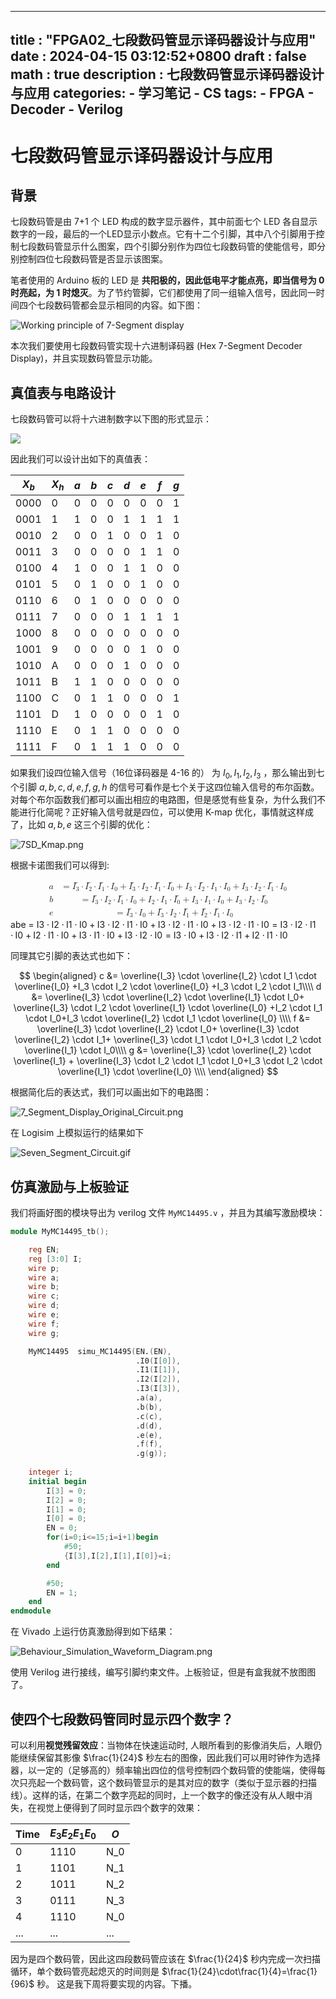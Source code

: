 
---
title : "FPGA02_七段数码管显示译码器设计与应用"
date : 2024-04-15 03:12:52+0800 
draft : false
math : true
description : 七段数码管显示译码器设计与应用
categories:
    - 学习笔记
    - CS
tags:
    - FPGA
    - Decoder
    - Verilog
---

# 七段数码管显示译码器设计与应用

## 背景

七段数码管是由 7+1 个 LED 构成的数字显示器件，其中前面七个 LED 各自显示数字的一段，最后的一个LED显示小数点。它有十二个引脚，其中八个引脚用于控制七段数码管显示什么图案，四个引脚分别作为四位七段数码管的使能信号，即分别控制四位七段数码管是否显示该图案。

笔者使用的 Arduino 板的 LED 是 **共阳极的，因此低电平才能点亮，即当信号为 0 时亮起，为 1 时熄灭**。为了节约管脚，它们都使用了同一组输入信号，因此同一时间四个七段数码管都会显示相同的内容。如下图：

![Working principle of 7-Segment display](https://huxibu-alkyimyia.github.io/img/lab6/1.jpg)

本次我们要使用七段数码管实现十六进制译码器 (Hex 7-Segment Decoder Display)，并且实现数码管显示功能。

## 真值表与电路设计

七段数码管可以将十六进制数字以下图的形式显示：

![](https://guahao31.github.io/2024_DD/lab6/pic/opt_segment.png)

因此我们可以设计出如下的真值表：

| $X_b$| $X_h$ | $a$ | $b$ | $c$ | $d$ | $e$ | $f$ | $g$ |
| - | - | - | - | - | - | - | - | - |
| 0000 | 0 | 0 | 0 | 0 | 0 | 0 | 0 | 1 |
| 0001 | 1 | 1 | 0 | 0 | 1 | 1 | 1 | 1 |
| 0010 | 2 | 0 | 0 | 1 | 0 | 0 | 1 | 0 |
| 0011 | 3 | 0 | 0 | 0 | 0 | 1 | 1 | 0 |
| 0100 | 4 | 1 | 0 | 0 | 1 | 1 | 0 | 0 |
| 0101 | 5 | 0 | 1 | 0 | 0 | 1 | 0 | 0 |
| 0110 | 6 | 0 | 1 | 0 | 0 | 0 | 0 | 0 |
| 0111 | 7 | 0 | 0 | 0 | 1 | 1 | 1 | 1 |
| 1000 | 8 | 0 | 0 | 0 | 0 | 0 | 0 | 0 |
| 1001 | 9 | 0 | 0 | 0 | 0 | 1 | 0 | 0 |
| 1010 | A | 0 | 0 | 0 | 1 | 0 | 0 | 0 |
| 1011 | B | 1 | 1 | 0 | 0 | 0 | 0 | 0 |
| 1100 | C | 0 | 1 | 1 | 0 | 0 | 0 | 1 |
| 1101 | D | 1 | 0 | 0 | 0 | 0 | 1 | 0 |
| 1110 | E | 0 | 1 | 1 | 0 | 0 | 0 | 0 |
| 1111 | F | 0 | 1 | 1 | 1 | 0 | 0 | 0 |

如果我们设四位输入信号（16位译码器是 4-16 的） 为 $I_0,I_1,I_2,I_3$ ，那么输出到七个引脚 $a,b,c,d,e,f,g,h$ 的信号可看作是七个关于这四位输入信号的布尔函数。对每个布尔函数我们都可以画出相应的电路图，但是感觉有些复杂，为什么我们不能进行化简呢？正好输入信号就是四位，可以使用 K-map 优化，事情就这样成了，比如 $a,b,e$ 这三个引脚的优化：

![7SD_Kmap.png](https://s2.loli.net/2024/04/17/xDHLev9RVFg6oWa.png)


根据卡诺图我们可以得到:

<p class="katex-block"><span class="katex-display"><span class="katex"><span class="katex-mathml"><math xmlns="http://www.w3.org/1998/Math/MathML" display="block"><semantics><mtable rowspacing="0.25em" columnalign="right left" columnspacing="0em"><mtr><mtd><mstyle scriptlevel="0" displaystyle="true"><mi>a</mi></mstyle></mtd><mtd><mstyle scriptlevel="0" displaystyle="true"><mrow><mrow></mrow><mo>=</mo><mover accent="true"><msub><mi>I</mi><mn>3</mn></msub><mo stretchy="true">‾</mo></mover><mo>⋅</mo><mover accent="true"><msub><mi>I</mi><mn>2</mn></msub><mo stretchy="true">‾</mo></mover><mo>⋅</mo><mover accent="true"><msub><mi>I</mi><mn>1</mn></msub><mo stretchy="true">‾</mo></mover><mo>⋅</mo><msub><mi>I</mi><mn>0</mn></msub><mo>+</mo><mover accent="true"><msub><mi>I</mi><mn>3</mn></msub><mo stretchy="true">‾</mo></mover><mo>⋅</mo><msub><mi>I</mi><mn>2</mn></msub><mo>⋅</mo><mover accent="true"><msub><mi>I</mi><mn>1</mn></msub><mo stretchy="true">‾</mo></mover><mo>⋅</mo><mover accent="true"><msub><mi>I</mi><mn>0</mn></msub><mo stretchy="true">‾</mo></mover><mo>+</mo><msub><mi>I</mi><mn>3</mn></msub><mo>⋅</mo><mover accent="true"><msub><mi>I</mi><mn>2</mn></msub><mo stretchy="true">‾</mo></mover><mo>⋅</mo><msub><mi>I</mi><mn>1</mn></msub><mo>⋅</mo><msub><mi>I</mi><mn>0</mn></msub><mo>+</mo><msub><mi>I</mi><mn>3</mn></msub><mo>⋅</mo><msub><mi>I</mi><mn>2</mn></msub><mo>⋅</mo><mover accent="true"><msub><mi>I</mi><mn>1</mn></msub><mo stretchy="true">‾</mo></mover><mo>⋅</mo><msub><mi>I</mi><mn>0</mn></msub></mrow></mstyle></mtd></mtr><mtr><mtd><mstyle scriptlevel="0" displaystyle="true"><mi>b</mi></mstyle></mtd><mtd><mstyle scriptlevel="0" displaystyle="true"><mrow><mrow></mrow><mo>=</mo><mover accent="true"><msub><mi>I</mi><mn>3</mn></msub><mo stretchy="true">‾</mo></mover><mo>⋅</mo><msub><mi>I</mi><mn>2</mn></msub><mo>⋅</mo><mover accent="true"><msub><mi>I</mi><mn>1</mn></msub><mo stretchy="true">‾</mo></mover><mo>⋅</mo><msub><mi>I</mi><mn>0</mn></msub><mo>+</mo><msub><mi>I</mi><mn>2</mn></msub><mo>⋅</mo><msub><mi>I</mi><mn>1</mn></msub><mo>⋅</mo><mover accent="true"><msub><mi>I</mi><mn>0</mn></msub><mo stretchy="true">‾</mo></mover><mo>+</mo><msub><mi>I</mi><mn>3</mn></msub><mo>⋅</mo><msub><mi>I</mi><mn>1</mn></msub><mo>⋅</mo><msub><mi>I</mi><mn>0</mn></msub><mo>+</mo><msub><mi>I</mi><mn>3</mn></msub><mo>⋅</mo><msub><mi>I</mi><mn>2</mn></msub><mo>⋅</mo><mover accent="true"><msub><mi>I</mi><mn>0</mn></msub><mo stretchy="true">‾</mo></mover></mrow></mstyle></mtd></mtr><mtr><mtd><mstyle scriptlevel="0" displaystyle="true"><mi>e</mi></mstyle></mtd><mtd><mstyle scriptlevel="0" displaystyle="true"><mrow><mrow></mrow><mo>=</mo><mover accent="true"><msub><mi>I</mi><mn>3</mn></msub><mo stretchy="true">‾</mo></mover><mo>⋅</mo><msub><mi>I</mi><mn>0</mn></msub><mo>+</mo><mover accent="true"><msub><mi>I</mi><mn>3</mn></msub><mo stretchy="true">‾</mo></mover><mo>⋅</mo><msub><mi>I</mi><mn>2</mn></msub><mo>⋅</mo><mover accent="true"><msub><mi>I</mi><mn>1</mn></msub><mo stretchy="true">‾</mo></mover><mo>+</mo><mover accent="true"><msub><mi>I</mi><mn>2</mn></msub><mo stretchy="true">‾</mo></mover><mo>⋅</mo><mover accent="true"><msub><mi>I</mi><mn>1</mn></msub><mo stretchy="true">‾</mo></mover><mo>⋅</mo><msub><mi>I</mi><mn>0</mn></msub></mrow></mstyle></mtd></mtr></mtable><annotation encoding="application/x-tex">\begin{aligned}
a &amp;=  \overline{I_3}  \cdot  \overline{I_2}  \cdot  \overline{I_1}  \cdot I_0+ \overline{I_3}  \cdot I_2 \cdot  \overline{I_1}  \cdot  \overline{I_0} +I_3 \cdot  \overline{I_2}  \cdot I_1 \cdot I_0+I_3 \cdot I_2 \cdot  \overline{I_1}  \cdot I_0\\
b &amp;=  \overline{I_3}  \cdot I_2 \cdot  \overline{I_1}  \cdot I_0+I_2 \cdot I_1 \cdot  \overline{I_0} +I_3 \cdot I_1 \cdot I_0+I_3 \cdot I_2 \cdot  \overline{I_0} \\
e &amp;=  \overline{I_3}  \cdot I_0+ \overline{I_3}  \cdot I_2 \cdot  \overline{I_1} + \overline{I_2}  \cdot  \overline{I_1}  \cdot I_0\\
\end{aligned}
</annotation></semantics></math></span><span class="katex-html" aria-hidden="true"><span class="base"><span class="strut" style="height:4.63em;vertical-align:-2.065em;"></span><span class="mord"><span class="mtable"><span class="col-align-r"><span class="vlist-t vlist-t2"><span class="vlist-r"><span class="vlist" style="height:2.565em;"><span style="top:-4.6817em;"><span class="pstrut" style="height:3em;"></span><span class="mord"><span class="mord mathnormal">a</span></span></span><span style="top:-3.1383em;"><span class="pstrut" style="height:3em;"></span><span class="mord"><span class="mord mathnormal">b</span></span></span><span style="top:-1.595em;"><span class="pstrut" style="height:3em;"></span><span class="mord"><span class="mord mathnormal">e</span></span></span></span><span class="vlist-s">&ZeroWidthSpace;</span></span><span class="vlist-r"><span class="vlist" style="height:2.065em;"><span></span></span></span></span></span><span class="col-align-l"><span class="vlist-t vlist-t2"><span class="vlist-r"><span class="vlist" style="height:2.565em;"><span style="top:-4.6817em;"><span class="pstrut" style="height:3em;"></span><span class="mord"><span class="mord"></span><span class="mspace" style="margin-right:0.2778em;"></span><span class="mrel">=</span><span class="mspace" style="margin-right:0.2778em;"></span><span class="mord overline"><span class="vlist-t vlist-t2"><span class="vlist-r"><span class="vlist" style="height:0.8833em;"><span style="top:-3em;"><span class="pstrut" style="height:3em;"></span><span class="mord"><span class="mord"><span class="mord mathnormal" style="margin-right:0.07847em;">I</span><span class="msupsub"><span class="vlist-t vlist-t2"><span class="vlist-r"><span class="vlist" style="height:0.3011em;"><span style="top:-2.55em;margin-left:-0.0785em;margin-right:0.05em;"><span class="pstrut" style="height:2.7em;"></span><span class="sizing reset-size6 size3 mtight"><span class="mord mtight">3</span></span></span></span><span class="vlist-s">&ZeroWidthSpace;</span></span><span class="vlist-r"><span class="vlist" style="height:0.15em;"><span></span></span></span></span></span></span></span></span><span style="top:-3.8033em;"><span class="pstrut" style="height:3em;"></span><span class="overline-line" style="border-bottom-width:0.04em;"></span></span></span><span class="vlist-s">&ZeroWidthSpace;</span></span><span class="vlist-r"><span class="vlist" style="height:0.15em;"><span></span></span></span></span></span><span class="mspace" style="margin-right:0.2222em;"></span><span class="mbin">⋅</span><span class="mspace" style="margin-right:0.2222em;"></span><span class="mord overline"><span class="vlist-t vlist-t2"><span class="vlist-r"><span class="vlist" style="height:0.8833em;"><span style="top:-3em;"><span class="pstrut" style="height:3em;"></span><span class="mord"><span class="mord"><span class="mord mathnormal" style="margin-right:0.07847em;">I</span><span class="msupsub"><span class="vlist-t vlist-t2"><span class="vlist-r"><span class="vlist" style="height:0.3011em;"><span style="top:-2.55em;margin-left:-0.0785em;margin-right:0.05em;"><span class="pstrut" style="height:2.7em;"></span><span class="sizing reset-size6 size3 mtight"><span class="mord mtight">2</span></span></span></span><span class="vlist-s">&ZeroWidthSpace;</span></span><span class="vlist-r"><span class="vlist" style="height:0.15em;"><span></span></span></span></span></span></span></span></span><span style="top:-3.8033em;"><span class="pstrut" style="height:3em;"></span><span class="overline-line" style="border-bottom-width:0.04em;"></span></span></span><span class="vlist-s">&ZeroWidthSpace;</span></span><span class="vlist-r"><span class="vlist" style="height:0.15em;"><span></span></span></span></span></span><span class="mspace" style="margin-right:0.2222em;"></span><span class="mbin">⋅</span><span class="mspace" style="margin-right:0.2222em;"></span><span class="mord overline"><span class="vlist-t vlist-t2"><span class="vlist-r"><span class="vlist" style="height:0.8833em;"><span style="top:-3em;"><span class="pstrut" style="height:3em;"></span><span class="mord"><span class="mord"><span class="mord mathnormal" style="margin-right:0.07847em;">I</span><span class="msupsub"><span class="vlist-t vlist-t2"><span class="vlist-r"><span class="vlist" style="height:0.3011em;"><span style="top:-2.55em;margin-left:-0.0785em;margin-right:0.05em;"><span class="pstrut" style="height:2.7em;"></span><span class="sizing reset-size6 size3 mtight"><span class="mord mtight">1</span></span></span></span><span class="vlist-s">&ZeroWidthSpace;</span></span><span class="vlist-r"><span class="vlist" style="height:0.15em;"><span></span></span></span></span></span></span></span></span><span style="top:-3.8033em;"><span class="pstrut" style="height:3em;"></span><span class="overline-line" style="border-bottom-width:0.04em;"></span></span></span><span class="vlist-s">&ZeroWidthSpace;</span></span><span class="vlist-r"><span class="vlist" style="height:0.15em;"><span></span></span></span></span></span><span class="mspace" style="margin-right:0.2222em;"></span><span class="mbin">⋅</span><span class="mspace" style="margin-right:0.2222em;"></span><span class="mord"><span class="mord mathnormal" style="margin-right:0.07847em;">I</span><span class="msupsub"><span class="vlist-t vlist-t2"><span class="vlist-r"><span class="vlist" style="height:0.3011em;"><span style="top:-2.55em;margin-left:-0.0785em;margin-right:0.05em;"><span class="pstrut" style="height:2.7em;"></span><span class="sizing reset-size6 size3 mtight"><span class="mord mtight">0</span></span></span></span><span class="vlist-s">&ZeroWidthSpace;</span></span><span class="vlist-r"><span class="vlist" style="height:0.15em;"><span></span></span></span></span></span></span><span class="mspace" style="margin-right:0.2222em;"></span><span class="mbin">+</span><span class="mspace" style="margin-right:0.2222em;"></span><span class="mord overline"><span class="vlist-t vlist-t2"><span class="vlist-r"><span class="vlist" style="height:0.8833em;"><span style="top:-3em;"><span class="pstrut" style="height:3em;"></span><span class="mord"><span class="mord"><span class="mord mathnormal" style="margin-right:0.07847em;">I</span><span class="msupsub"><span class="vlist-t vlist-t2"><span class="vlist-r"><span class="vlist" style="height:0.3011em;"><span style="top:-2.55em;margin-left:-0.0785em;margin-right:0.05em;"><span class="pstrut" style="height:2.7em;"></span><span class="sizing reset-size6 size3 mtight"><span class="mord mtight">3</span></span></span></span><span class="vlist-s">&ZeroWidthSpace;</span></span><span class="vlist-r"><span class="vlist" style="height:0.15em;"><span></span></span></span></span></span></span></span></span><span style="top:-3.8033em;"><span class="pstrut" style="height:3em;"></span><span class="overline-line" style="border-bottom-width:0.04em;"></span></span></span><span class="vlist-s">&ZeroWidthSpace;</span></span><span class="vlist-r"><span class="vlist" style="height:0.15em;"><span></span></span></span></span></span><span class="mspace" style="margin-right:0.2222em;"></span><span class="mbin">⋅</span><span class="mspace" style="margin-right:0.2222em;"></span><span class="mord"><span class="mord mathnormal" style="margin-right:0.07847em;">I</span><span class="msupsub"><span class="vlist-t vlist-t2"><span class="vlist-r"><span class="vlist" style="height:0.3011em;"><span style="top:-2.55em;margin-left:-0.0785em;margin-right:0.05em;"><span class="pstrut" style="height:2.7em;"></span><span class="sizing reset-size6 size3 mtight"><span class="mord mtight">2</span></span></span></span><span class="vlist-s">&ZeroWidthSpace;</span></span><span class="vlist-r"><span class="vlist" style="height:0.15em;"><span></span></span></span></span></span></span><span class="mspace" style="margin-right:0.2222em;"></span><span class="mbin">⋅</span><span class="mspace" style="margin-right:0.2222em;"></span><span class="mord overline"><span class="vlist-t vlist-t2"><span class="vlist-r"><span class="vlist" style="height:0.8833em;"><span style="top:-3em;"><span class="pstrut" style="height:3em;"></span><span class="mord"><span class="mord"><span class="mord mathnormal" style="margin-right:0.07847em;">I</span><span class="msupsub"><span class="vlist-t vlist-t2"><span class="vlist-r"><span class="vlist" style="height:0.3011em;"><span style="top:-2.55em;margin-left:-0.0785em;margin-right:0.05em;"><span class="pstrut" style="height:2.7em;"></span><span class="sizing reset-size6 size3 mtight"><span class="mord mtight">1</span></span></span></span><span class="vlist-s">&ZeroWidthSpace;</span></span><span class="vlist-r"><span class="vlist" style="height:0.15em;"><span></span></span></span></span></span></span></span></span><span style="top:-3.8033em;"><span class="pstrut" style="height:3em;"></span><span class="overline-line" style="border-bottom-width:0.04em;"></span></span></span><span class="vlist-s">&ZeroWidthSpace;</span></span><span class="vlist-r"><span class="vlist" style="height:0.15em;"><span></span></span></span></span></span><span class="mspace" style="margin-right:0.2222em;"></span><span class="mbin">⋅</span><span class="mspace" style="margin-right:0.2222em;"></span><span class="mord overline"><span class="vlist-t vlist-t2"><span class="vlist-r"><span class="vlist" style="height:0.8833em;"><span style="top:-3em;"><span class="pstrut" style="height:3em;"></span><span class="mord"><span class="mord"><span class="mord mathnormal" style="margin-right:0.07847em;">I</span><span class="msupsub"><span class="vlist-t vlist-t2"><span class="vlist-r"><span class="vlist" style="height:0.3011em;"><span style="top:-2.55em;margin-left:-0.0785em;margin-right:0.05em;"><span class="pstrut" style="height:2.7em;"></span><span class="sizing reset-size6 size3 mtight"><span class="mord mtight">0</span></span></span></span><span class="vlist-s">&ZeroWidthSpace;</span></span><span class="vlist-r"><span class="vlist" style="height:0.15em;"><span></span></span></span></span></span></span></span></span><span style="top:-3.8033em;"><span class="pstrut" style="height:3em;"></span><span class="overline-line" style="border-bottom-width:0.04em;"></span></span></span><span class="vlist-s">&ZeroWidthSpace;</span></span><span class="vlist-r"><span class="vlist" style="height:0.15em;"><span></span></span></span></span></span><span class="mspace" style="margin-right:0.2222em;"></span><span class="mbin">+</span><span class="mspace" style="margin-right:0.2222em;"></span><span class="mord"><span class="mord mathnormal" style="margin-right:0.07847em;">I</span><span class="msupsub"><span class="vlist-t vlist-t2"><span class="vlist-r"><span class="vlist" style="height:0.3011em;"><span style="top:-2.55em;margin-left:-0.0785em;margin-right:0.05em;"><span class="pstrut" style="height:2.7em;"></span><span class="sizing reset-size6 size3 mtight"><span class="mord mtight">3</span></span></span></span><span class="vlist-s">&ZeroWidthSpace;</span></span><span class="vlist-r"><span class="vlist" style="height:0.15em;"><span></span></span></span></span></span></span><span class="mspace" style="margin-right:0.2222em;"></span><span class="mbin">⋅</span><span class="mspace" style="margin-right:0.2222em;"></span><span class="mord overline"><span class="vlist-t vlist-t2"><span class="vlist-r"><span class="vlist" style="height:0.8833em;"><span style="top:-3em;"><span class="pstrut" style="height:3em;"></span><span class="mord"><span class="mord"><span class="mord mathnormal" style="margin-right:0.07847em;">I</span><span class="msupsub"><span class="vlist-t vlist-t2"><span class="vlist-r"><span class="vlist" style="height:0.3011em;"><span style="top:-2.55em;margin-left:-0.0785em;margin-right:0.05em;"><span class="pstrut" style="height:2.7em;"></span><span class="sizing reset-size6 size3 mtight"><span class="mord mtight">2</span></span></span></span><span class="vlist-s">&ZeroWidthSpace;</span></span><span class="vlist-r"><span class="vlist" style="height:0.15em;"><span></span></span></span></span></span></span></span></span><span style="top:-3.8033em;"><span class="pstrut" style="height:3em;"></span><span class="overline-line" style="border-bottom-width:0.04em;"></span></span></span><span class="vlist-s">&ZeroWidthSpace;</span></span><span class="vlist-r"><span class="vlist" style="height:0.15em;"><span></span></span></span></span></span><span class="mspace" style="margin-right:0.2222em;"></span><span class="mbin">⋅</span><span class="mspace" style="margin-right:0.2222em;"></span><span class="mord"><span class="mord mathnormal" style="margin-right:0.07847em;">I</span><span class="msupsub"><span class="vlist-t vlist-t2"><span class="vlist-r"><span class="vlist" style="height:0.3011em;"><span style="top:-2.55em;margin-left:-0.0785em;margin-right:0.05em;"><span class="pstrut" style="height:2.7em;"></span><span class="sizing reset-size6 size3 mtight"><span class="mord mtight">1</span></span></span></span><span class="vlist-s">&ZeroWidthSpace;</span></span><span class="vlist-r"><span class="vlist" style="height:0.15em;"><span></span></span></span></span></span></span><span class="mspace" style="margin-right:0.2222em;"></span><span class="mbin">⋅</span><span class="mspace" style="margin-right:0.2222em;"></span><span class="mord"><span class="mord mathnormal" style="margin-right:0.07847em;">I</span><span class="msupsub"><span class="vlist-t vlist-t2"><span class="vlist-r"><span class="vlist" style="height:0.3011em;"><span style="top:-2.55em;margin-left:-0.0785em;margin-right:0.05em;"><span class="pstrut" style="height:2.7em;"></span><span class="sizing reset-size6 size3 mtight"><span class="mord mtight">0</span></span></span></span><span class="vlist-s">&ZeroWidthSpace;</span></span><span class="vlist-r"><span class="vlist" style="height:0.15em;"><span></span></span></span></span></span></span><span class="mspace" style="margin-right:0.2222em;"></span><span class="mbin">+</span><span class="mspace" style="margin-right:0.2222em;"></span><span class="mord"><span class="mord mathnormal" style="margin-right:0.07847em;">I</span><span class="msupsub"><span class="vlist-t vlist-t2"><span class="vlist-r"><span class="vlist" style="height:0.3011em;"><span style="top:-2.55em;margin-left:-0.0785em;margin-right:0.05em;"><span class="pstrut" style="height:2.7em;"></span><span class="sizing reset-size6 size3 mtight"><span class="mord mtight">3</span></span></span></span><span class="vlist-s">&ZeroWidthSpace;</span></span><span class="vlist-r"><span class="vlist" style="height:0.15em;"><span></span></span></span></span></span></span><span class="mspace" style="margin-right:0.2222em;"></span><span class="mbin">⋅</span><span class="mspace" style="margin-right:0.2222em;"></span><span class="mord"><span class="mord mathnormal" style="margin-right:0.07847em;">I</span><span class="msupsub"><span class="vlist-t vlist-t2"><span class="vlist-r"><span class="vlist" style="height:0.3011em;"><span style="top:-2.55em;margin-left:-0.0785em;margin-right:0.05em;"><span class="pstrut" style="height:2.7em;"></span><span class="sizing reset-size6 size3 mtight"><span class="mord mtight">2</span></span></span></span><span class="vlist-s">&ZeroWidthSpace;</span></span><span class="vlist-r"><span class="vlist" style="height:0.15em;"><span></span></span></span></span></span></span><span class="mspace" style="margin-right:0.2222em;"></span><span class="mbin">⋅</span><span class="mspace" style="margin-right:0.2222em;"></span><span class="mord overline"><span class="vlist-t vlist-t2"><span class="vlist-r"><span class="vlist" style="height:0.8833em;"><span style="top:-3em;"><span class="pstrut" style="height:3em;"></span><span class="mord"><span class="mord"><span class="mord mathnormal" style="margin-right:0.07847em;">I</span><span class="msupsub"><span class="vlist-t vlist-t2"><span class="vlist-r"><span class="vlist" style="height:0.3011em;"><span style="top:-2.55em;margin-left:-0.0785em;margin-right:0.05em;"><span class="pstrut" style="height:2.7em;"></span><span class="sizing reset-size6 size3 mtight"><span class="mord mtight">1</span></span></span></span><span class="vlist-s">&ZeroWidthSpace;</span></span><span class="vlist-r"><span class="vlist" style="height:0.15em;"><span></span></span></span></span></span></span></span></span><span style="top:-3.8033em;"><span class="pstrut" style="height:3em;"></span><span class="overline-line" style="border-bottom-width:0.04em;"></span></span></span><span class="vlist-s">&ZeroWidthSpace;</span></span><span class="vlist-r"><span class="vlist" style="height:0.15em;"><span></span></span></span></span></span><span class="mspace" style="margin-right:0.2222em;"></span><span class="mbin">⋅</span><span class="mspace" style="margin-right:0.2222em;"></span><span class="mord"><span class="mord mathnormal" style="margin-right:0.07847em;">I</span><span class="msupsub"><span class="vlist-t vlist-t2"><span class="vlist-r"><span class="vlist" style="height:0.3011em;"><span style="top:-2.55em;margin-left:-0.0785em;margin-right:0.05em;"><span class="pstrut" style="height:2.7em;"></span><span class="sizing reset-size6 size3 mtight"><span class="mord mtight">0</span></span></span></span><span class="vlist-s">&ZeroWidthSpace;</span></span><span class="vlist-r"><span class="vlist" style="height:0.15em;"><span></span></span></span></span></span></span></span></span><span style="top:-3.1383em;"><span class="pstrut" style="height:3em;"></span><span class="mord"><span class="mord"></span><span class="mspace" style="margin-right:0.2778em;"></span><span class="mrel">=</span><span class="mspace" style="margin-right:0.2778em;"></span><span class="mord overline"><span class="vlist-t vlist-t2"><span class="vlist-r"><span class="vlist" style="height:0.8833em;"><span style="top:-3em;"><span class="pstrut" style="height:3em;"></span><span class="mord"><span class="mord"><span class="mord mathnormal" style="margin-right:0.07847em;">I</span><span class="msupsub"><span class="vlist-t vlist-t2"><span class="vlist-r"><span class="vlist" style="height:0.3011em;"><span style="top:-2.55em;margin-left:-0.0785em;margin-right:0.05em;"><span class="pstrut" style="height:2.7em;"></span><span class="sizing reset-size6 size3 mtight"><span class="mord mtight">3</span></span></span></span><span class="vlist-s">&ZeroWidthSpace;</span></span><span class="vlist-r"><span class="vlist" style="height:0.15em;"><span></span></span></span></span></span></span></span></span><span style="top:-3.8033em;"><span class="pstrut" style="height:3em;"></span><span class="overline-line" style="border-bottom-width:0.04em;"></span></span></span><span class="vlist-s">&ZeroWidthSpace;</span></span><span class="vlist-r"><span class="vlist" style="height:0.15em;"><span></span></span></span></span></span><span class="mspace" style="margin-right:0.2222em;"></span><span class="mbin">⋅</span><span class="mspace" style="margin-right:0.2222em;"></span><span class="mord"><span class="mord mathnormal" style="margin-right:0.07847em;">I</span><span class="msupsub"><span class="vlist-t vlist-t2"><span class="vlist-r"><span class="vlist" style="height:0.3011em;"><span style="top:-2.55em;margin-left:-0.0785em;margin-right:0.05em;"><span class="pstrut" style="height:2.7em;"></span><span class="sizing reset-size6 size3 mtight"><span class="mord mtight">2</span></span></span></span><span class="vlist-s">&ZeroWidthSpace;</span></span><span class="vlist-r"><span class="vlist" style="height:0.15em;"><span></span></span></span></span></span></span><span class="mspace" style="margin-right:0.2222em;"></span><span class="mbin">⋅</span><span class="mspace" style="margin-right:0.2222em;"></span><span class="mord overline"><span class="vlist-t vlist-t2"><span class="vlist-r"><span class="vlist" style="height:0.8833em;"><span style="top:-3em;"><span class="pstrut" style="height:3em;"></span><span class="mord"><span class="mord"><span class="mord mathnormal" style="margin-right:0.07847em;">I</span><span class="msupsub"><span class="vlist-t vlist-t2"><span class="vlist-r"><span class="vlist" style="height:0.3011em;"><span style="top:-2.55em;margin-left:-0.0785em;margin-right:0.05em;"><span class="pstrut" style="height:2.7em;"></span><span class="sizing reset-size6 size3 mtight"><span class="mord mtight">1</span></span></span></span><span class="vlist-s">&ZeroWidthSpace;</span></span><span class="vlist-r"><span class="vlist" style="height:0.15em;"><span></span></span></span></span></span></span></span></span><span style="top:-3.8033em;"><span class="pstrut" style="height:3em;"></span><span class="overline-line" style="border-bottom-width:0.04em;"></span></span></span><span class="vlist-s">&ZeroWidthSpace;</span></span><span class="vlist-r"><span class="vlist" style="height:0.15em;"><span></span></span></span></span></span><span class="mspace" style="margin-right:0.2222em;"></span><span class="mbin">⋅</span><span class="mspace" style="margin-right:0.2222em;"></span><span class="mord"><span class="mord mathnormal" style="margin-right:0.07847em;">I</span><span class="msupsub"><span class="vlist-t vlist-t2"><span class="vlist-r"><span class="vlist" style="height:0.3011em;"><span style="top:-2.55em;margin-left:-0.0785em;margin-right:0.05em;"><span class="pstrut" style="height:2.7em;"></span><span class="sizing reset-size6 size3 mtight"><span class="mord mtight">0</span></span></span></span><span class="vlist-s">&ZeroWidthSpace;</span></span><span class="vlist-r"><span class="vlist" style="height:0.15em;"><span></span></span></span></span></span></span><span class="mspace" style="margin-right:0.2222em;"></span><span class="mbin">+</span><span class="mspace" style="margin-right:0.2222em;"></span><span class="mord"><span class="mord mathnormal" style="margin-right:0.07847em;">I</span><span class="msupsub"><span class="vlist-t vlist-t2"><span class="vlist-r"><span class="vlist" style="height:0.3011em;"><span style="top:-2.55em;margin-left:-0.0785em;margin-right:0.05em;"><span class="pstrut" style="height:2.7em;"></span><span class="sizing reset-size6 size3 mtight"><span class="mord mtight">2</span></span></span></span><span class="vlist-s">&ZeroWidthSpace;</span></span><span class="vlist-r"><span class="vlist" style="height:0.15em;"><span></span></span></span></span></span></span><span class="mspace" style="margin-right:0.2222em;"></span><span class="mbin">⋅</span><span class="mspace" style="margin-right:0.2222em;"></span><span class="mord"><span class="mord mathnormal" style="margin-right:0.07847em;">I</span><span class="msupsub"><span class="vlist-t vlist-t2"><span class="vlist-r"><span class="vlist" style="height:0.3011em;"><span style="top:-2.55em;margin-left:-0.0785em;margin-right:0.05em;"><span class="pstrut" style="height:2.7em;"></span><span class="sizing reset-size6 size3 mtight"><span class="mord mtight">1</span></span></span></span><span class="vlist-s">&ZeroWidthSpace;</span></span><span class="vlist-r"><span class="vlist" style="height:0.15em;"><span></span></span></span></span></span></span><span class="mspace" style="margin-right:0.2222em;"></span><span class="mbin">⋅</span><span class="mspace" style="margin-right:0.2222em;"></span><span class="mord overline"><span class="vlist-t vlist-t2"><span class="vlist-r"><span class="vlist" style="height:0.8833em;"><span style="top:-3em;"><span class="pstrut" style="height:3em;"></span><span class="mord"><span class="mord"><span class="mord mathnormal" style="margin-right:0.07847em;">I</span><span class="msupsub"><span class="vlist-t vlist-t2"><span class="vlist-r"><span class="vlist" style="height:0.3011em;"><span style="top:-2.55em;margin-left:-0.0785em;margin-right:0.05em;"><span class="pstrut" style="height:2.7em;"></span><span class="sizing reset-size6 size3 mtight"><span class="mord mtight">0</span></span></span></span><span class="vlist-s">&ZeroWidthSpace;</span></span><span class="vlist-r"><span class="vlist" style="height:0.15em;"><span></span></span></span></span></span></span></span></span><span style="top:-3.8033em;"><span class="pstrut" style="height:3em;"></span><span class="overline-line" style="border-bottom-width:0.04em;"></span></span></span><span class="vlist-s">&ZeroWidthSpace;</span></span><span class="vlist-r"><span class="vlist" style="height:0.15em;"><span></span></span></span></span></span><span class="mspace" style="margin-right:0.2222em;"></span><span class="mbin">+</span><span class="mspace" style="margin-right:0.2222em;"></span><span class="mord"><span class="mord mathnormal" style="margin-right:0.07847em;">I</span><span class="msupsub"><span class="vlist-t vlist-t2"><span class="vlist-r"><span class="vlist" style="height:0.3011em;"><span style="top:-2.55em;margin-left:-0.0785em;margin-right:0.05em;"><span class="pstrut" style="height:2.7em;"></span><span class="sizing reset-size6 size3 mtight"><span class="mord mtight">3</span></span></span></span><span class="vlist-s">&ZeroWidthSpace;</span></span><span class="vlist-r"><span class="vlist" style="height:0.15em;"><span></span></span></span></span></span></span><span class="mspace" style="margin-right:0.2222em;"></span><span class="mbin">⋅</span><span class="mspace" style="margin-right:0.2222em;"></span><span class="mord"><span class="mord mathnormal" style="margin-right:0.07847em;">I</span><span class="msupsub"><span class="vlist-t vlist-t2"><span class="vlist-r"><span class="vlist" style="height:0.3011em;"><span style="top:-2.55em;margin-left:-0.0785em;margin-right:0.05em;"><span class="pstrut" style="height:2.7em;"></span><span class="sizing reset-size6 size3 mtight"><span class="mord mtight">1</span></span></span></span><span class="vlist-s">&ZeroWidthSpace;</span></span><span class="vlist-r"><span class="vlist" style="height:0.15em;"><span></span></span></span></span></span></span><span class="mspace" style="margin-right:0.2222em;"></span><span class="mbin">⋅</span><span class="mspace" style="margin-right:0.2222em;"></span><span class="mord"><span class="mord mathnormal" style="margin-right:0.07847em;">I</span><span class="msupsub"><span class="vlist-t vlist-t2"><span class="vlist-r"><span class="vlist" style="height:0.3011em;"><span style="top:-2.55em;margin-left:-0.0785em;margin-right:0.05em;"><span class="pstrut" style="height:2.7em;"></span><span class="sizing reset-size6 size3 mtight"><span class="mord mtight">0</span></span></span></span><span class="vlist-s">&ZeroWidthSpace;</span></span><span class="vlist-r"><span class="vlist" style="height:0.15em;"><span></span></span></span></span></span></span><span class="mspace" style="margin-right:0.2222em;"></span><span class="mbin">+</span><span class="mspace" style="margin-right:0.2222em;"></span><span class="mord"><span class="mord mathnormal" style="margin-right:0.07847em;">I</span><span class="msupsub"><span class="vlist-t vlist-t2"><span class="vlist-r"><span class="vlist" style="height:0.3011em;"><span style="top:-2.55em;margin-left:-0.0785em;margin-right:0.05em;"><span class="pstrut" style="height:2.7em;"></span><span class="sizing reset-size6 size3 mtight"><span class="mord mtight">3</span></span></span></span><span class="vlist-s">&ZeroWidthSpace;</span></span><span class="vlist-r"><span class="vlist" style="height:0.15em;"><span></span></span></span></span></span></span><span class="mspace" style="margin-right:0.2222em;"></span><span class="mbin">⋅</span><span class="mspace" style="margin-right:0.2222em;"></span><span class="mord"><span class="mord mathnormal" style="margin-right:0.07847em;">I</span><span class="msupsub"><span class="vlist-t vlist-t2"><span class="vlist-r"><span class="vlist" style="height:0.3011em;"><span style="top:-2.55em;margin-left:-0.0785em;margin-right:0.05em;"><span class="pstrut" style="height:2.7em;"></span><span class="sizing reset-size6 size3 mtight"><span class="mord mtight">2</span></span></span></span><span class="vlist-s">&ZeroWidthSpace;</span></span><span class="vlist-r"><span class="vlist" style="height:0.15em;"><span></span></span></span></span></span></span><span class="mspace" style="margin-right:0.2222em;"></span><span class="mbin">⋅</span><span class="mspace" style="margin-right:0.2222em;"></span><span class="mord overline"><span class="vlist-t vlist-t2"><span class="vlist-r"><span class="vlist" style="height:0.8833em;"><span style="top:-3em;"><span class="pstrut" style="height:3em;"></span><span class="mord"><span class="mord"><span class="mord mathnormal" style="margin-right:0.07847em;">I</span><span class="msupsub"><span class="vlist-t vlist-t2"><span class="vlist-r"><span class="vlist" style="height:0.3011em;"><span style="top:-2.55em;margin-left:-0.0785em;margin-right:0.05em;"><span class="pstrut" style="height:2.7em;"></span><span class="sizing reset-size6 size3 mtight"><span class="mord mtight">0</span></span></span></span><span class="vlist-s">&ZeroWidthSpace;</span></span><span class="vlist-r"><span class="vlist" style="height:0.15em;"><span></span></span></span></span></span></span></span></span><span style="top:-3.8033em;"><span class="pstrut" style="height:3em;"></span><span class="overline-line" style="border-bottom-width:0.04em;"></span></span></span><span class="vlist-s">&ZeroWidthSpace;</span></span><span class="vlist-r"><span class="vlist" style="height:0.15em;"><span></span></span></span></span></span></span></span><span style="top:-1.595em;"><span class="pstrut" style="height:3em;"></span><span class="mord"><span class="mord"></span><span class="mspace" style="margin-right:0.2778em;"></span><span class="mrel">=</span><span class="mspace" style="margin-right:0.2778em;"></span><span class="mord overline"><span class="vlist-t vlist-t2"><span class="vlist-r"><span class="vlist" style="height:0.8833em;"><span style="top:-3em;"><span class="pstrut" style="height:3em;"></span><span class="mord"><span class="mord"><span class="mord mathnormal" style="margin-right:0.07847em;">I</span><span class="msupsub"><span class="vlist-t vlist-t2"><span class="vlist-r"><span class="vlist" style="height:0.3011em;"><span style="top:-2.55em;margin-left:-0.0785em;margin-right:0.05em;"><span class="pstrut" style="height:2.7em;"></span><span class="sizing reset-size6 size3 mtight"><span class="mord mtight">3</span></span></span></span><span class="vlist-s">&ZeroWidthSpace;</span></span><span class="vlist-r"><span class="vlist" style="height:0.15em;"><span></span></span></span></span></span></span></span></span><span style="top:-3.8033em;"><span class="pstrut" style="height:3em;"></span><span class="overline-line" style="border-bottom-width:0.04em;"></span></span></span><span class="vlist-s">&ZeroWidthSpace;</span></span><span class="vlist-r"><span class="vlist" style="height:0.15em;"><span></span></span></span></span></span><span class="mspace" style="margin-right:0.2222em;"></span><span class="mbin">⋅</span><span class="mspace" style="margin-right:0.2222em;"></span><span class="mord"><span class="mord mathnormal" style="margin-right:0.07847em;">I</span><span class="msupsub"><span class="vlist-t vlist-t2"><span class="vlist-r"><span class="vlist" style="height:0.3011em;"><span style="top:-2.55em;margin-left:-0.0785em;margin-right:0.05em;"><span class="pstrut" style="height:2.7em;"></span><span class="sizing reset-size6 size3 mtight"><span class="mord mtight">0</span></span></span></span><span class="vlist-s">&ZeroWidthSpace;</span></span><span class="vlist-r"><span class="vlist" style="height:0.15em;"><span></span></span></span></span></span></span><span class="mspace" style="margin-right:0.2222em;"></span><span class="mbin">+</span><span class="mspace" style="margin-right:0.2222em;"></span><span class="mord overline"><span class="vlist-t vlist-t2"><span class="vlist-r"><span class="vlist" style="height:0.8833em;"><span style="top:-3em;"><span class="pstrut" style="height:3em;"></span><span class="mord"><span class="mord"><span class="mord mathnormal" style="margin-right:0.07847em;">I</span><span class="msupsub"><span class="vlist-t vlist-t2"><span class="vlist-r"><span class="vlist" style="height:0.3011em;"><span style="top:-2.55em;margin-left:-0.0785em;margin-right:0.05em;"><span class="pstrut" style="height:2.7em;"></span><span class="sizing reset-size6 size3 mtight"><span class="mord mtight">3</span></span></span></span><span class="vlist-s">&ZeroWidthSpace;</span></span><span class="vlist-r"><span class="vlist" style="height:0.15em;"><span></span></span></span></span></span></span></span></span><span style="top:-3.8033em;"><span class="pstrut" style="height:3em;"></span><span class="overline-line" style="border-bottom-width:0.04em;"></span></span></span><span class="vlist-s">&ZeroWidthSpace;</span></span><span class="vlist-r"><span class="vlist" style="height:0.15em;"><span></span></span></span></span></span><span class="mspace" style="margin-right:0.2222em;"></span><span class="mbin">⋅</span><span class="mspace" style="margin-right:0.2222em;"></span><span class="mord"><span class="mord mathnormal" style="margin-right:0.07847em;">I</span><span class="msupsub"><span class="vlist-t vlist-t2"><span class="vlist-r"><span class="vlist" style="height:0.3011em;"><span style="top:-2.55em;margin-left:-0.0785em;margin-right:0.05em;"><span class="pstrut" style="height:2.7em;"></span><span class="sizing reset-size6 size3 mtight"><span class="mord mtight">2</span></span></span></span><span class="vlist-s">&ZeroWidthSpace;</span></span><span class="vlist-r"><span class="vlist" style="height:0.15em;"><span></span></span></span></span></span></span><span class="mspace" style="margin-right:0.2222em;"></span><span class="mbin">⋅</span><span class="mspace" style="margin-right:0.2222em;"></span><span class="mord overline"><span class="vlist-t vlist-t2"><span class="vlist-r"><span class="vlist" style="height:0.8833em;"><span style="top:-3em;"><span class="pstrut" style="height:3em;"></span><span class="mord"><span class="mord"><span class="mord mathnormal" style="margin-right:0.07847em;">I</span><span class="msupsub"><span class="vlist-t vlist-t2"><span class="vlist-r"><span class="vlist" style="height:0.3011em;"><span style="top:-2.55em;margin-left:-0.0785em;margin-right:0.05em;"><span class="pstrut" style="height:2.7em;"></span><span class="sizing reset-size6 size3 mtight"><span class="mord mtight">1</span></span></span></span><span class="vlist-s">&ZeroWidthSpace;</span></span><span class="vlist-r"><span class="vlist" style="height:0.15em;"><span></span></span></span></span></span></span></span></span><span style="top:-3.8033em;"><span class="pstrut" style="height:3em;"></span><span class="overline-line" style="border-bottom-width:0.04em;"></span></span></span><span class="vlist-s">&ZeroWidthSpace;</span></span><span class="vlist-r"><span class="vlist" style="height:0.15em;"><span></span></span></span></span></span><span class="mspace" style="margin-right:0.2222em;"></span><span class="mbin">+</span><span class="mspace" style="margin-right:0.2222em;"></span><span class="mord overline"><span class="vlist-t vlist-t2"><span class="vlist-r"><span class="vlist" style="height:0.8833em;"><span style="top:-3em;"><span class="pstrut" style="height:3em;"></span><span class="mord"><span class="mord"><span class="mord mathnormal" style="margin-right:0.07847em;">I</span><span class="msupsub"><span class="vlist-t vlist-t2"><span class="vlist-r"><span class="vlist" style="height:0.3011em;"><span style="top:-2.55em;margin-left:-0.0785em;margin-right:0.05em;"><span class="pstrut" style="height:2.7em;"></span><span class="sizing reset-size6 size3 mtight"><span class="mord mtight">2</span></span></span></span><span class="vlist-s">&ZeroWidthSpace;</span></span><span class="vlist-r"><span class="vlist" style="height:0.15em;"><span></span></span></span></span></span></span></span></span><span style="top:-3.8033em;"><span class="pstrut" style="height:3em;"></span><span class="overline-line" style="border-bottom-width:0.04em;"></span></span></span><span class="vlist-s">&ZeroWidthSpace;</span></span><span class="vlist-r"><span class="vlist" style="height:0.15em;"><span></span></span></span></span></span><span class="mspace" style="margin-right:0.2222em;"></span><span class="mbin">⋅</span><span class="mspace" style="margin-right:0.2222em;"></span><span class="mord overline"><span class="vlist-t vlist-t2"><span class="vlist-r"><span class="vlist" style="height:0.8833em;"><span style="top:-3em;"><span class="pstrut" style="height:3em;"></span><span class="mord"><span class="mord"><span class="mord mathnormal" style="margin-right:0.07847em;">I</span><span class="msupsub"><span class="vlist-t vlist-t2"><span class="vlist-r"><span class="vlist" style="height:0.3011em;"><span style="top:-2.55em;margin-left:-0.0785em;margin-right:0.05em;"><span class="pstrut" style="height:2.7em;"></span><span class="sizing reset-size6 size3 mtight"><span class="mord mtight">1</span></span></span></span><span class="vlist-s">&ZeroWidthSpace;</span></span><span class="vlist-r"><span class="vlist" style="height:0.15em;"><span></span></span></span></span></span></span></span></span><span style="top:-3.8033em;"><span class="pstrut" style="height:3em;"></span><span class="overline-line" style="border-bottom-width:0.04em;"></span></span></span><span class="vlist-s">&ZeroWidthSpace;</span></span><span class="vlist-r"><span class="vlist" style="height:0.15em;"><span></span></span></span></span></span><span class="mspace" style="margin-right:0.2222em;"></span><span class="mbin">⋅</span><span class="mspace" style="margin-right:0.2222em;"></span><span class="mord"><span class="mord mathnormal" style="margin-right:0.07847em;">I</span><span class="msupsub"><span class="vlist-t vlist-t2"><span class="vlist-r"><span class="vlist" style="height:0.3011em;"><span style="top:-2.55em;margin-left:-0.0785em;margin-right:0.05em;"><span class="pstrut" style="height:2.7em;"></span><span class="sizing reset-size6 size3 mtight"><span class="mord mtight">0</span></span></span></span><span class="vlist-s">&ZeroWidthSpace;</span></span><span class="vlist-r"><span class="vlist" style="height:0.15em;"><span></span></span></span></span></span></span></span></span></span><span class="vlist-s">&ZeroWidthSpace;</span></span><span class="vlist-r"><span class="vlist" style="height:2.065em;"><span></span></span></span></span></span></span></span></span></span></span></span></p>


同理其它引脚的表达式也如下：

$$
\begin{aligned}
c &=  \overline{I_3}  \cdot  \overline{I_2}  \cdot I_1 \cdot  \overline{I_0} +I_3 \cdot I_2 \cdot  \overline{I_0} +I_3 \cdot I_2 \cdot I_1\\\\
d &=  \overline{I_3}  \cdot  \overline{I_2}  \cdot  \overline{I_1}  \cdot I_0+ \overline{I_3}  \cdot I_2 \cdot  \overline{I_1}  \cdot  \overline{I_0} +I_2 \cdot I_1 \cdot I_0+I_3 \cdot  \overline{I_2}  \cdot I_1 \cdot  \overline{I_0} \\\\
f &=  \overline{I_3}  \cdot  \overline{I_2}  \cdot I_0+ \overline{I_3}  \cdot  \overline{I_2}  \cdot I_1+ \overline{I_3}  \cdot I_1 \cdot I_0+I_3 \cdot I_2 \cdot  \overline{I_1}  \cdot I_0\\\\
g &=  \overline{I_3}  \cdot  \overline{I_2}  \cdot  \overline{I_1} + \overline{I_3}  \cdot I_2 \cdot I_1 \cdot I_0+I_3 \cdot I_2 \cdot  \overline{I_1}  \cdot  \overline{I_0} \\\\
\end{aligned}
$$

根据简化后的表达式，我们可以画出如下的电路图：

![7_Segment_Display_Original_Circuit.png](https://s2.loli.net/2024/04/17/zoVtOBxwl62e3Aq.png)

在 Logisim 上模拟运行的结果如下

![Seven_Segment_Circuit.gif](https://s2.loli.net/2024/04/17/lqgIPabK6UEjV7e.gif)

## 仿真激励与上板验证

我们将画好图的模块导出为 verilog 文件 `MyMC14495.v` ，并且为其编写激励模块：

```verilog
module MyMC14495_tb();

    reg EN;
    reg [3:0] I;
    wire p;
    wire a;
    wire b;
    wire c;
    wire d;
    wire e;
    wire f;
    wire g;

    MyMC14495  simu_MC14495(EN.(EN), 
                            .I0(I[0]), 
                            .I1(I[1]), 
                            .I2(I[2]), 
                            .I3(I[3]),
                            .a(a),
                            .b(b),
                            .c(c),
                            .d(d),
                            .e(e),
                            .f(f),
                            .g(g));
    
    integer i;
    initial begin
	    I[3] = 0;
	    I[2] = 0;
	    I[1] = 0;
	    I[0] = 0;
	    EN = 0;
        for(i=0;i<=15;i=i+1)begin
            #50;
            {I[3],I[2],I[1],I[0]}=i;
        end

        #50;
        EN = 1;
    end
endmodule
```

在 Vivado 上运行仿真激励得到如下结果：

![Behaviour_Simulation_Waveform_Diagram.png](https://s2.loli.net/2024/04/17/vyDElNqe9GJaPgR.png)

使用 Verilog 进行接线，编写引脚约束文件。上板验证，但是有盒我就不放图图了。

## 使四个七段数码管同时显示四个数字？

可以利用**视觉残留效应**：当物体在快速运动时, 人眼所看到的影像消失后，人眼仍能继续保留其影像 $\frac{1}{24}$ 秒左右的图像，因此我们可以用时钟作为选择器，以一定的（足够高的）频率输出四位的信号控制四个数码管的使能端，使得每次只亮起一个数码管，这个数码管显示的是其对应的数字（类似于显示器的扫描线）。这样的话，在第二个数字亮起的同时，上一个数字的像还没有从人眼中消失，在视觉上便得到了同时显示四个数字的效果：

| Time | $E_3E_2E_1E_0$ | $O$ |
| - | - | - |
| 0 | 1110 | N_0 |
| 1 | 1101 | N_1 |
| 2 | 1011 | N_2 |
| 3 | 0111 | N_3 |
| 4 | 1110 | N_0 |
| ... | ... | ... |


因为是四个数码管，因此这四段数码管应该在 $\frac{1}{24}$ 秒内完成一次扫描循环，单个数码管亮起熄灭的时间则是 $\frac{1}{24}\cdot\frac{1}{4}=\frac{1}{96}$ 秒。 这是我下周将要实现的内容。下播。